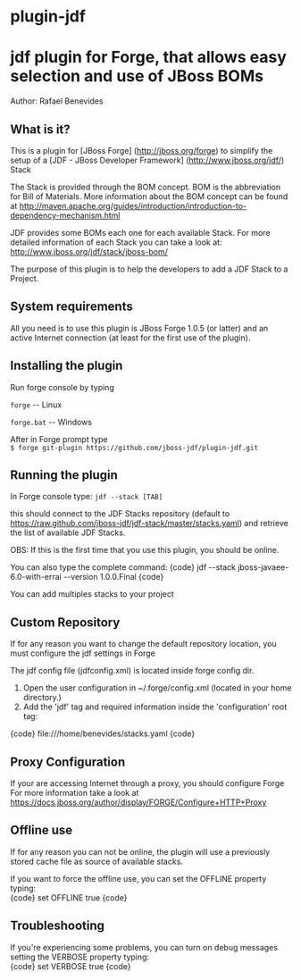 plugin-jdf
==========

jdf plugin for Forge, that allows easy selection and use of JBoss BOMs
=======
Author: Rafael Benevides


What is it?
-----------

This is a plugin for [JBoss Forge] (http://jboss.org/forge) to simplify the setup
of a [JDF - JBoss Developer Framework] (http://www.jboss.org/jdf/) Stack 

The Stack is provided through the BOM concept. BOM is the abbreviation for Bill of Materials.
More information about the BOM concept can be found at http://maven.apache.org/guides/introduction/introduction-to-dependency-mechanism.html

JDF provides some BOMs each one for each available Stack. 
For more detailed information of each Stack you can take a look at: http://www.jboss.org/jdf/stack/jboss-bom/

The purpose of this plugin is to help the developers to add a JDF Stack to a Project.



System requirements
-------------------

All you need is to use this plugin is JBoss Forge 1.0.5 (or latter) and
an active Internet connection (at least for the first use of the plugin).




Installing the plugin
---------------------

Run forge console by typing

`forge` -- Linux  

`forge.bat` -- Windows

After in Forge prompt type  
`$ forge git-plugin https://github.com/jboss-jdf/plugin-jdf.git `



Running the plugin
-------------------

In Forge console type:
`jdf --stack [TAB]`

this should connect to the JDF Stacks repository 
(default to https://raw.github.com/jboss-jdf/jdf-stack/master/stacks.yaml)
and retrieve the list of available JDF Stacks.

OBS: If this is the first time that you use this plugin, you should be online.

You can also type the complete command:
{code}
jdf --stack jboss-javaee-6.0-with-errai --version 1.0.0.Final
{code}

You can add multiples stacks to your project



Custom Repository
-----------------

If for any reason you want to change the default repository location, you must configure the jdf settings in Forge

The jdf config file (jdfconfig.xml) is located inside forge config dir.

1. Open the user configuration in ~/.forge/config.xml (located in your home directory.)
2. Add the 'jdf' tag and required information inside the 'configuration' root tag:  

{code}
<configuration>
   <jdf>
   	<stacksRepo>file:///home/benevides/stacks.yaml</stacksRepo>
   </jdf>
</configuration>
{code}



Proxy Configuration
-------------------
If your are accessing Internet through a proxy, you should configure Forge
For more information take a look at https://docs.jboss.org/author/display/FORGE/Configure+HTTP+Proxy



Offline use
------------

If for any reason you can not be online, the plugin will use a previously stored
cache file as source of available stacks.

If you want to force the offline use, you can set the OFFLINE property typing:  
{code}
set OFFLINE true
{code}



Troubleshooting
---------------

If you're experiencing some problems, you can turn on debug messages setting
the VERBOSE property typing:  
{code}
set VERBOSE true
{code}
